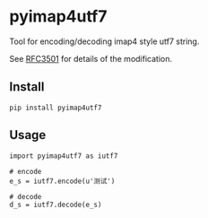 pyimap4utf7
====

Tool for encoding/decoding imap4 style utf7 string.

See [RFC3501](http://tools.ietf.org/html/rfc3501) for details of the modification.


Install
---

`pip install pyimap4utf7`

Usage
---

```
import pyimap4utf7 as iutf7

# encode
e_s = iutf7.encode(u'测试')

# decode
d_s = iutf7.decode(e_s)
```
